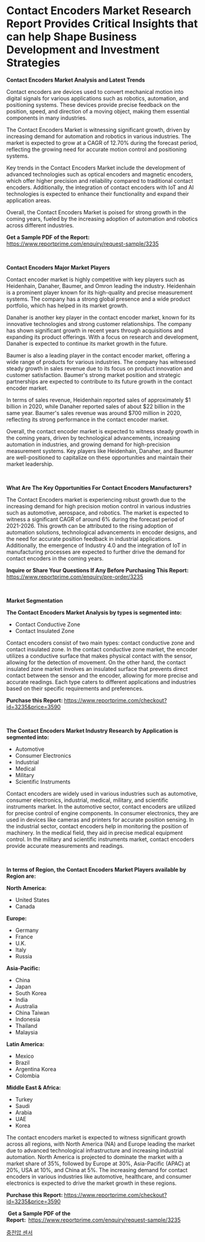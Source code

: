 <p><h1>Contact Encoders Market Research Report Provides Critical Insights that can help Shape Business Development and Investment Strategies</h1></p><p><strong>Contact Encoders Market Analysis and Latest Trends</strong></p>
<p><p>Contact encoders are devices used to convert mechanical motion into digital signals for various applications such as robotics, automation, and positioning systems. These devices provide precise feedback on the position, speed, and direction of a moving object, making them essential components in many industries.</p><p>The Contact Encoders Market is witnessing significant growth, driven by increasing demand for automation and robotics in various industries. The market is expected to grow at a CAGR of 12.70% during the forecast period, reflecting the growing need for accurate motion control and positioning systems.</p><p>Key trends in the Contact Encoders Market include the development of advanced technologies such as optical encoders and magnetic encoders, which offer higher precision and reliability compared to traditional contact encoders. Additionally, the integration of contact encoders with IoT and AI technologies is expected to enhance their functionality and expand their application areas.</p><p>Overall, the Contact Encoders Market is poised for strong growth in the coming years, fueled by the increasing adoption of automation and robotics across different industries.</p></p>
<p><strong>Get a Sample PDF of the Report:&nbsp;</strong> <a href="https://www.reportprime.com/enquiry/request-sample/3235">https://www.reportprime.com/enquiry/request-sample/3235</a></p>
<p>&nbsp;</p>
<p><strong>Contact Encoders Major Market Players</strong></p>
<p><p>Contact encoder market is highly competitive with key players such as Heidenhain, Danaher, Baumer, and Omron leading the industry. Heidenhain is a prominent player known for its high-quality and precise measurement systems. The company has a strong global presence and a wide product portfolio, which has helped in its market growth.</p><p>Danaher is another key player in the contact encoder market, known for its innovative technologies and strong customer relationships. The company has shown significant growth in recent years through acquisitions and expanding its product offerings. With a focus on research and development, Danaher is expected to continue its market growth in the future.</p><p>Baumer is also a leading player in the contact encoder market, offering a wide range of products for various industries. The company has witnessed steady growth in sales revenue due to its focus on product innovation and customer satisfaction. Baumer's strong market position and strategic partnerships are expected to contribute to its future growth in the contact encoder market.</p><p>In terms of sales revenue, Heidenhain reported sales of approximately $1 billion in 2020, while Danaher reported sales of about $22 billion in the same year. Baumer's sales revenue was around $700 million in 2020, reflecting its strong performance in the contact encoder market.</p><p>Overall, the contact encoder market is expected to witness steady growth in the coming years, driven by technological advancements, increasing automation in industries, and growing demand for high-precision measurement systems. Key players like Heidenhain, Danaher, and Baumer are well-positioned to capitalize on these opportunities and maintain their market leadership.</p></p>
<p>&nbsp;</p>
<p><strong>What Are The Key Opportunities For Contact Encoders Manufacturers?</strong></p>
<p><p>The Contact Encoders market is experiencing robust growth due to the increasing demand for high precision motion control in various industries such as automotive, aerospace, and robotics. The market is expected to witness a significant CAGR of around 6% during the forecast period of 2021-2026. This growth can be attributed to the rising adoption of automation solutions, technological advancements in encoder designs, and the need for accurate position feedback in industrial applications. Additionally, the emergence of Industry 4.0 and the integration of IoT in manufacturing processes are expected to further drive the demand for contact encoders in the coming years.</p></p>
<p><strong>Inquire or Share Your Questions If Any Before Purchasing This Report:</strong> <a href="https://www.reportprime.com/enquiry/pre-order/3235">https://www.reportprime.com/enquiry/pre-order/3235</a></p>
<p>&nbsp;</p>
<p><strong>Market Segmentation</strong></p>
<p><strong>The Contact Encoders Market Analysis by types is segmented into:</strong></p>
<p><ul><li>Contact Conductive Zone</li><li>Contact Insulated Zone</li></ul></p>
<p><p>Contact encoders consist of two main types: contact conductive zone and contact insulated zone. In the contact conductive zone market, the encoder utilizes a conductive surface that makes physical contact with the sensor, allowing for the detection of movement. On the other hand, the contact insulated zone market involves an insulated surface that prevents direct contact between the sensor and the encoder, allowing for more precise and accurate readings. Each type caters to different applications and industries based on their specific requirements and preferences.</p></p>
<p><strong>Purchase this Report:&nbsp;</strong><a href="https://www.reportprime.com/checkout?id=3235&price=3590">https://www.reportprime.com/checkout?id=3235&price=3590</a></p>
<p>&nbsp;</p>
<p><strong>The Contact Encoders Market Industry Research by Application is segmented into:</strong></p>
<p><ul><li>Automotive</li><li>Consumer Electronics</li><li>Industrial</li><li>Medical</li><li>Military</li><li>Scientific Instruments</li></ul></p>
<p><p>Contact encoders are widely used in various industries such as automotive, consumer electronics, industrial, medical, military, and scientific instruments market. In the automotive sector, contact encoders are utilized for precise control of engine components. In consumer electronics, they are used in devices like cameras and printers for accurate position sensing. In the industrial sector, contact encoders help in monitoring the position of machinery. In the medical field, they aid in precise medical equipment control. In the military and scientific instruments market, contact encoders provide accurate measurements and readings.</p></p>
<p>&nbsp;</p>
<p><strong>In terms of Region, the Contact Encoders Market Players available by Region are:</strong></p>
<p>
    <p> <strong> North America: </strong>
        <ul>
            <li>United States</li>
            <li>Canada</li>
        </ul>
        </p> 
    <p> <strong> Europe: </strong>
        <ul>
            <li>Germany</li>
            <li>France</li>
            <li>U.K.</li>
            <li>Italy</li>
            <li>Russia</li>
        </ul>
        </p> 
    <p> <strong> Asia-Pacific: </strong>
        <ul>
            <li>China</li>
            <li>Japan</li>
            <li>South Korea</li>
            <li>India</li>
            <li>Australia</li>
            <li>China Taiwan</li>
            <li>Indonesia</li>
            <li>Thailand</li>
            <li>Malaysia</li>
        </ul>
        </p> 
    <p> <strong> Latin America: </strong>
        <ul>
            <li>Mexico</li>
            <li>Brazil</li>
            <li>Argentina Korea</li>
            <li>Colombia</li>
        </ul>
        </p> 
    <p> <strong> Middle East & Africa: </strong>
        <ul>
            <li>Turkey</li>
            <li>Saudi</li>
            <li>Arabia</li>
            <li>UAE</li>
            <li>Korea</li>
        </ul>
    </p>
    </p>
<p><p>The contact encoders market is expected to witness significant growth across all regions, with North America (NA) and Europe leading the market due to advanced technological infrastructure and increasing industrial automation. North America is projected to dominate the market with a market share of 35%, followed by Europe at 30%, Asia-Pacific (APAC) at 20%, USA at 10%, and China at 5%. The increasing demand for contact encoders in various industries like automotive, healthcare, and consumer electronics is expected to drive the market growth in these regions.</p></p>
<p><strong>Purchase this Report: </strong><a href="https://www.reportprime.com/checkout?id=3235&price=3590">https://www.reportprime.com/checkout?id=3235&price=3590</a></p>
<p>&nbsp;<strong>Get a Sample PDF of the Report:&nbsp;&nbsp;</strong><a href="https://www.reportprime.com/enquiry/request-sample/3235">https://www.reportprime.com/enquiry/request-sample/3235</a></p>
<p><strong></strong></p>
<p><p><a href="https://github.com/sougarounis/Market-Research-Report-List-3/blob/main/678589612327.md">중전압 센서</a></p></p>